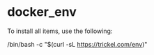 # docker_env

To install all items, use the following:

/bin/bash -c "$(curl -sL https://trickel.com/env)"




